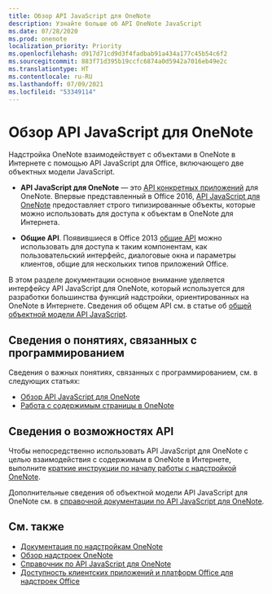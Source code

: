 ```yaml
---
title: Обзор API JavaScript для OneNote
description: Узнайте больше об API OneNote JavaScript
ms.date: 07/28/2020
ms.prod: onenote
localization_priority: Priority
ms.openlocfilehash: d917d71cd9d3f4fadbab91a434a177c45b54c6f2
ms.sourcegitcommit: 883f71d395b19ccfc6874a0d5942a7016eb49e2c
ms.translationtype: HT
ms.contentlocale: ru-RU
ms.lasthandoff: 07/09/2021
ms.locfileid: "53349114"
---
```

# <a name="onenote-javascript-api-overview"></a>Обзор API JavaScript для OneNote

Надстройка OneNote взаимодействует с объектами в OneNote в Интернете с помощью API JavaScript для Office, включающего две объектных модели JavaScript.

* **API JavaScript для OneNote** — это [API конкретных приложений](../../develop/application-specific-api-model.md) для OneNote. Впервые представленный в Office 2016, [API JavaScript для OneNote](/javascript/api/onenote) предоставляет строго типизированные объекты, которые можно использовать для доступа к объектам в OneNote для Интернета.

* **Общие API**. Появившиеся в Office 2013 [общие API](/javascript/api/office) можно использовать для доступа к таким компонентам, как пользовательский интерфейс, диалоговые окна и параметры клиентов, общие для нескольких типов приложений Office.

В этом разделе документации основное внимание уделяется интерфейсу API JavaScript для OneNote, который используется для разработки большинства функций надстройки, ориентированных на OneNote в Интернете. Сведения об общем API см. в статье об [общей объектной модели API JavaScript](../../develop/office-javascript-api-object-model.md).

## <a name="learn-programming-concepts"></a>Сведения о понятиях, связанных с программированием

Сведения о важных понятиях, связанных с программированием, см. в следующих статьях:

* [Обзор API JavaScript для OneNote](../../onenote/onenote-add-ins-programming-overview.md)
* [Работа с содержимым страницы в OneNote](../../onenote/onenote-add-ins-page-content.md)

## <a name="learn-about-api-capabilities"></a>Сведения о возможностях API

Чтобы непосредственно использовать API JavaScript для OneNote с целью взаимодействия с содержимым в OneNote в Интернете, выполните [краткие инструкции по началу работы с надстройкой OneNote](../../quickstarts/onenote-quickstart.md).

Дополнительные сведения об объектной модели API JavaScript для OneNote см. в [справочной документации по API JavaScript для OneNote](/javascript/api/onenote).

## <a name="see-also"></a>См. также

* [Документация по надстройкам OneNote](../../onenote/index.yml)
* [Обзор надстроек OneNote](../../onenote/onenote-add-ins-programming-overview.md)
* [Справочник по API JavaScript для OneNote](/javascript/api/onenote)
* [Доступность клиентских приложений и платформ Office для надстроек Office](../../overview/office-add-in-availability.md)
